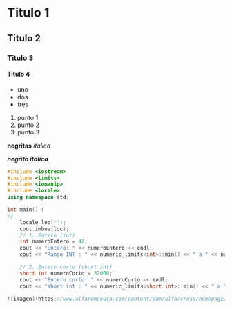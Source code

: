 # Titulo 1
## Titulo 2
### Titulo 3
#### Titulo 4
* uno
* dos
* tres
1. punto 1
2. punto 2
3. punto 3

**negritas**
_italica_

***negrita italica***
```C++
#include <iostream>
#include <limits>
#include <iomanip>
#include <locale>
using namespace std;

int main() {
//
    locale loc("");
    cout.imbue(loc);
    // 1. Entero (int)
    int numeroEntero = 42;
    cout << "Entero: " << numeroEntero << endl;
    cout << "Rango INT : " << numeric_limits<int>::min() << " a " << numeric_limits<int>::max();

    // 2. Entero corto (short int)
    short int numeroCorto = 32000;
    cout << "Entero corto: " << numeroCorto << endl;
    cout << "short int : " << numeric_limits<short int>::min() << " a " << numeric_limits<short int>::max();

![imagen](https://www.alfaromeousa.com/content/dam/alfa/cross/homepage/trim/trim-2023/AR-Trim-HP-Stelvio-Veloce%20Rossa-MCA.png)
